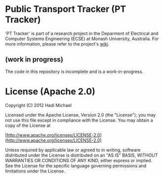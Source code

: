Public Transport Tracker (PT Tracker)
===============
'PT Tracker' is part of a research project in the Deparment of Electrical and Computer Systems Engineering (ECSE) at Monash University, Australia. For more information, please refer to the project's [wiki](https://github.com/hadimichael/PT-Tracker/wiki "Wiki").

## (work in progress)

The code in this repository is incomplete and is a work-in-progress.

# License (Apache 2.0)

Copyright (C) 2012 Hadi Michael

Licensed under the Apache License, Version 2.0 (the "License"); you may not use this file except in compliance with the License. You may obtain a copy of the License at

 [http://www.apache.org/licenses/LICENSE-2.0](http://www.apache.org/licenses/LICENSE-2.0)

Unless required by applicable law or agreed to in writing, software distributed under the License is distributed on an "AS IS" BASIS, WITHOUT WARRANTIES OR CONDITIONS OF ANY KIND, either express or implied. See the License for the specific language governing permissions and limitations under the License.